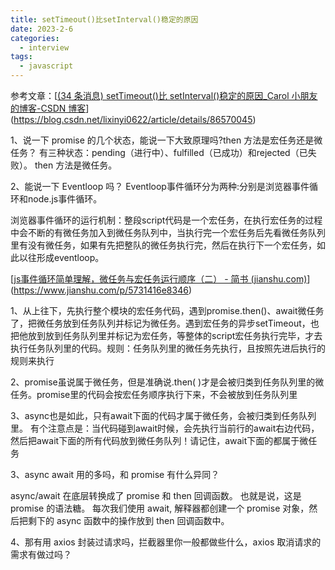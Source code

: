 ```yaml
---
title: setTimeout()比setInterval()稳定的原因
date: 2023-2-6
categories:
  - interview
tags:
  - javascript
---
```


参考文章：[[(34 条消息) setTimeout()比 setInterval()稳定的原因\_Carol 小朋友的博客-CSDN 博客](https://blog.csdn.net/lixinyi0622/article/details/86570045)](https://blog.csdn.net/lixinyi0622/article/details/86570045)

1、说一下 promise 的几个状态，能说一下大致原理吗?then 方法是宏任务还是微任务？
有三种状态：pending（进行中）、fulfilled（已成功）和rejected（已失败）。
then 方法是微任务。


2、能说一下 Eventloop 吗？
Eventloop事件循环分为两种:分别是浏览器事件循环和node.js事件循环。

浏览器事件循环的运行机制：整段script代码是一个宏任务，在执行宏任务的过程中会不断的有微任务加入到微任务队列中，当执行完一个宏任务后先看微任务队列里有没有微任务，如果有先把整队的微任务执行完，然后在执行下一个宏任务，如此以往形成eventloop。


[[js事件循环简单理解，微任务与宏任务运行顺序（二） - 简书 (jianshu.com)](https://www.jianshu.com/p/5731416e8346)](https://www.jianshu.com/p/5731416e8346)

1、从上往下，先执行整个模块的宏任务代码，遇到promise.then()、await微任务了，把微任务放到任务队列并标记为微任务。遇到宏任务的异步setTimeout，也把他放到放到任务队列里并标记为宏任务，等整体的script宏任务执行完毕，才去执行任务队列里的代码。规则：任务队列里的微任务先执行，且按照先进后执行的规则来执行

2、promise虽说属于微任务，但是准确说.then( )才是会被归类到任务队列里的微任务。promise里的代码会按宏任务顺序执行下来，不会被放到任务队列里

3、async也是如此，只有await下面的代码才属于微任务，会被归类到任务队列里。
有个注意点是：当代码碰到await时候，会先执行当前行的await右边代码，然后把await下面的所有代码放到微任务队列！请记住，await下面的都属于微任务

3、async await 用的多吗，和 promise 有什么异同？

async/await 在底层转换成了 promise 和 then 回调函数。
也就是说，这是 promise 的语法糖。
每次我们使用 await, 解释器都创建一个 promise 对象，然后把剩下的 async 函数中的操作放到 then 回调函数中。


4、那有用 axios 封装过请求吗，拦截器里你一般都做些什么，axios 取消请求的需求有做过吗？

